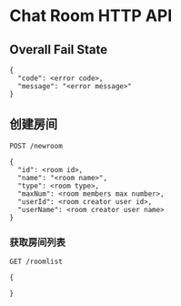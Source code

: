 # Chat Room HTTP API

## Overall Fail State

```
{
  "code": <error code>,
  "message": "<error message>"
}
```

## 创建房间

``` POST /newroom ```

```
{
  "id": <room id>,
  "name": "<room name>",
  "type": <room type>,
  "maxNum": <room members max number>,
  "userId": <room creator user id>,
  "userName": <room creator user name>
}
```

### 获取房间列表

```GET /roomlist```

```
{
  
}
```
